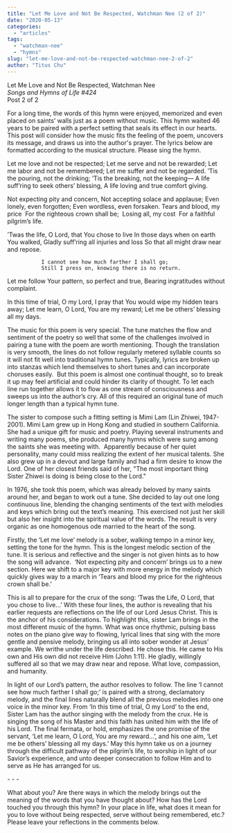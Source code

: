 ```yaml
---
title: "Let Me Love and Not Be Respected, Watchman Nee (2 of 2)"
date: "2020-05-13"
categories: 
  - "articles"
tags: 
  - "watchman-nee"
  - "hymns"
slug: "let-me-love-and-not-be-respected-watchman-nee-2-of-2"
author: "Titus Chu"
---
```


Let Me Love and Not Be Respected, Watchman Nee  
_Songs and Hymns of Life #424_  
Post 2 of 2

For a long time, the words of this hymn were enjoyed, memorized and even placed on saints’ walls just as a poem without music. This hymn waited 46 years to be paired with a perfect setting that seals its effect in our hearts. This post will consider how the music fits the feeling of the poem, uncovers its message, and draws us into the author's prayer. The lyrics below are formatted according to the musical structure. Please sing the hymn.

Let me love and not be respected;
Let me serve and not be rewarded;
Let me labor and not be remembered;
Let me suffer and not be regarded.
’Tis the pouring, not the drinking;
’Tis the breaking, not the keeping—
A life suff’ring to seek others’ blessing,
A life loving and true comfort giving.

Not expecting pity and concern,
Not accepting solace and applause;
Even lonely, even forgotten;
Even wordless, even forsaken.
              Tears and blood, my price 
              For the righteous crown shall be; 
              Losing all, my cost 
              For a faithful pilgrim’s life.

’Twas the life, O Lord, that You chose to live
In those days when on earth You walked,
Gladly suff’ring all injuries and loss
So that all might draw near and repose.

               I cannot see how much farther I shall go;
               Still I press on, knowing there is no return.
Let me follow Your pattern, so perfect and true,
Bearing ingratitudes without complaint.

In this time of trial, O my Lord,
I pray that You would wipe my hidden tears away;
Let me learn, O Lord, You are my reward;
Let me be others’ blessing all my days. 

The music for this poem is very special. The tune matches the flow and sentiment of the poetry so well that some of the challenges involved in pairing a tune with the poem are worth mentioning. Though the translation is very smooth, the lines do not follow regularly metered syllable counts so it will not fit well into traditional hymn tunes. Typically, lyrics are broken up into stanzas which lend themselves to short tunes and can incorporate choruses easily.  But this poem is almost one continual thought, so to break it up may feel artificial and could hinder its clarity of thought. To let each line run together allows it to flow as one stream of consciousness and sweeps us into the author’s cry. All of this required an original tune of much longer length than a typical hymn tune. 

The sister to compose such a fitting setting is Mimi Lam (Lin Zhiwei, 1947-2001). Mimi Lam grew up in Hong Kong and studied in southern California. She had a unique gift for music and poetry. Playing several instruments and writing many poems, she produced many hymns which were sung among the saints she was meeting with.  Apparently because of her quiet personality, many could miss realizing the extent of her musical talents. She also grew up in a devout and large family and had a firm desire to know the Lord. One of her closest friends said of her, "The most important thing Sister Zhiwei is doing is being close to the Lord."

In 1976, she took this poem, which was already beloved by many saints around her, and began to work out a tune. She decided to lay out one long continuous line, blending the changing sentiments of the text with melodies and keys which bring out the text’s meaning. This exercised not just her skill but also her insight into the spiritual value of the words. The result is very organic as one homogenous ode married to the heart of the song. 

Firstly, the ‘Let me love’ melody is a sober, walking tempo in a minor key, setting the tone for the hymn. This is the longest melodic section of the tune. It is serious and reflective and the singer is not given hints as to how the song will advance.  ‘Not expecting pity and concern’ brings us to a new section. Here we shift to a major key with more energy in the melody which quickly gives way to a march in ‘Tears and blood my price for the righteous crown shall be.’

This is all to prepare for the crux of the song: ‘Twas the Life, O Lord, that you chose to live...’ With these four lines, the author is revealing that his earlier requests are reflections on the life of our Lord Jesus Christ. This is the anchor of his considerations. To highlight this, sister Lam brings in the most different music of the hymn. What was once rhythmic, pulsing bass notes on the piano give way to flowing, lyrical lines that sing with the more gentle and pensive melody, bringing us all into sober wonder at Jesus’ example. We writhe under the life described. He chose this. He came to His own and His own did not receive Him (John 1:11). He gladly, willingly suffered all so that we may draw near and repose. What love, compassion, and humanity. 

In light of our Lord’s pattern, the author resolves to follow. The line ‘I cannot see how much farther I shall go;’ is paired with a strong, declamatory melody, and the final lines naturally blend all the previous melodies into one voice in the minor key. From ‘In this time of trial, O my Lord’ to the end, Sister Lam has the author singing with the melody from the crux. He is singing the song of his Master and this faith has united him with the life of his Lord. The final fermata, or hold, emphasizes the one promise of the servant, ‘Let me learn, O Lord, You are my reward...’, and his one aim, ‘Let me be others’ blessing all my days.’ May this hymn take us on a journey through the difficult pathway of the pilgrim’s life, to worship in light of our Savior’s experience, and unto deeper consecration to follow Him and to serve as He has arranged for us.

\- - -

What about you? Are there ways in which the melody brings out the meaning of the words that you have thought about? How has the Lord touched you through this hymn? In your place in life, what does it mean for you to love without being respected, serve without being remembered, etc.? Please leave your reflections in the comments below.
